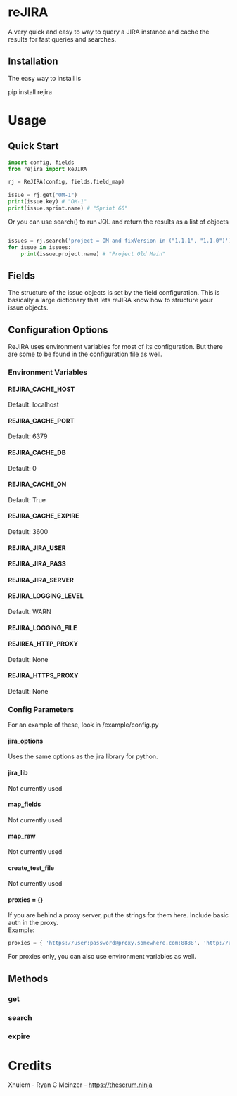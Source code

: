 # reJIRA
A very quick and easy to way to query a JIRA instance and cache the results for fast queries and searches.   


## Installation
The easy way to install is 

pip install rejira


# Usage

## Quick Start
```python
import config, fields
from rejira import ReJIRA
 
rj = ReJIRA(config, fields.field_map)
 
issue = rj.get("OM-1")
print(issue.key) # "OM-1"
print(issue.sprint.name) # "Sprint 66"
```

Or you can use search() to run JQL and return the results as a list of objects
```python

issues = rj.search('project = OM and fixVersion in ("1.1.1", "1.1.0")')
for issue in issues:
    print(issue.project.name) # "Project Old Main"  
```

## Fields
The structure of the issue objects is set by the field configuration.  This is basically a large dictionary that lets 
reJIRA know how to structure your issue objects.



## Configuration Options
ReJIRA uses environment variables for most of its configuration.  But there are some to be found in the configuration 
file as well.

### Environment Variables

#### REJIRA_CACHE_HOST
Default: localhost

#### REJIRA_CACHE_PORT
Default: 6379


#### REJIRA_CACHE_DB
Default: 0


#### REJIRA_CACHE_ON
Default: True


#### REJIRA_CACHE_EXPIRE
Default: 3600


#### REJIRA_JIRA_USER


#### REJIRA_JIRA_PASS

#### REJIRA_JIRA_SERVER

#### REJIRA_LOGGING_LEVEL
Default: WARN

#### REJIRA_LOGGING_FILE


#### REJIREA_HTTP_PROXY
Default: None


#### REJIRA_HTTPS_PROXY
Default: None



### Config Parameters
For an example of these, look in /example/config.py

#### jira_options
Uses the same options as the jira library for python.   

#### jira_lib
Not currently used 

#### map_fields
Not currently used
 
#### map_raw
Not currently used 

#### create_test_file
Not currently used 

#### proxies = {}
If you are behind a proxy server, put the strings for them here.  Include basic auth in the proxy.  
Example:
```python
proxies = { 'https://user:password@proxy.somewhere.com:8888', 'http://user:password@proxy.somewhere.com:8888' }
```
For proxies only, you can also use environment variables as well.


## Methods
### get
### search
### expire






# Credits
Xnuiem - Ryan C Meinzer - https://thescrum.ninja
